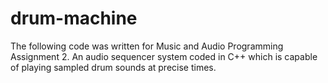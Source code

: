 # drum-machine
The following code was written for Music and Audio Programming Assignment 2. An audio sequencer system coded in C++  which is capable of playing sampled drum sounds at precise times.
